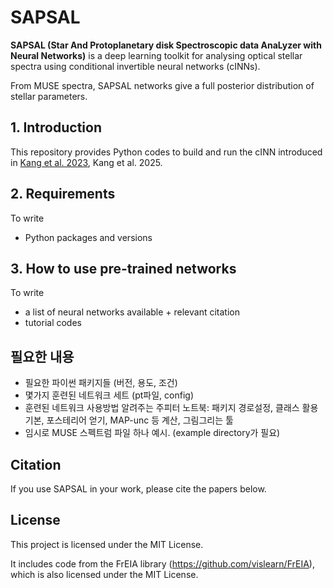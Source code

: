 # SAPSAL

**SAPSAL (Star And Protoplanetary disk Spectroscopic data AnaLyzer with Neural Networks)** is a deep learning toolkit for analysing optical stellar spectra using conditional invertible neural networks (cINNs). 

From MUSE spectra, SAPSAL networks give a full posterior distribution of stellar parameters.

## 1. Introduction

This repository provides Python codes to build and run the cINN introduced in [Kang et al. 2023](https://www.aanda.org/articles/aa/full_html/2023/06/aa46345-23/aa46345-23.html), Kang et al. 2025.

## 2. Requirements
To write
- Python packages and versions

## 3. How to use pre-trained networks
To write
- a list of neural networks available + relevant citation
- tutorial codes




## 필요한 내용
- 필요한 파이썬 패키지들 (버전, 용도, 조건)
- 몇가지 훈련된 네트워크 세트 (pt파일, config)
- 훈련된 네트워크 사용방법 알려주는 주피터 노트북: 패키지 경로설정, 클래스 활용 기본, 포스테리어 얻기, MAP-unc 등 계산, 그림그리는 툴
- 임시로 MUSE 스펙트럼 파일 하나 예시. (example directory가 필요)

## Citation
If you use SAPSAL in your work, please cite the papers below.


## License

This project is licensed under the MIT License.

It includes code from the FrEIA library (https://github.com/vislearn/FrEIA),  
which is also licensed under the MIT License.


<!--
## Features

- Conditional Invertible Neural Network (cINN) implementation based on [FrEIA](https://github.com/vislearn/FrEIA)
- Domain adaptation through adversarial training
- Modular model definitions (`models/`)
- Tools for data pre-processing, training, and evaluation

## Folder Structure



-->

